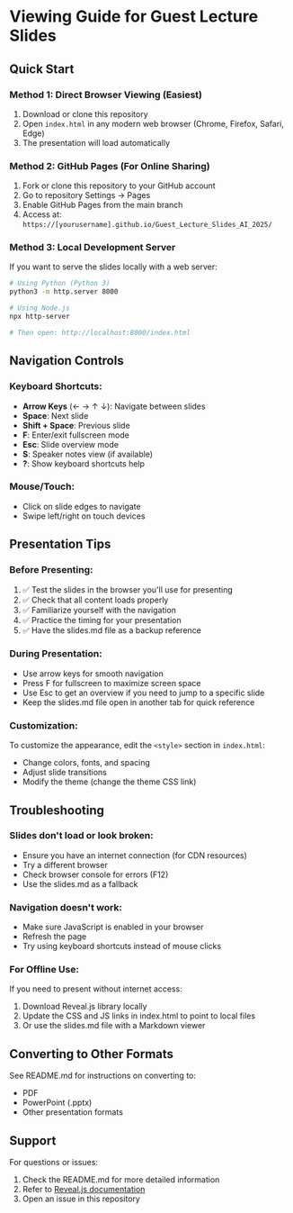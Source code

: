 # Viewing Guide for Guest Lecture Slides

## Quick Start

### Method 1: Direct Browser Viewing (Easiest)
1. Download or clone this repository
2. Open `index.html` in any modern web browser (Chrome, Firefox, Safari, Edge)
3. The presentation will load automatically

### Method 2: GitHub Pages (For Online Sharing)
1. Fork or clone this repository to your GitHub account
2. Go to repository Settings → Pages
3. Enable GitHub Pages from the main branch
4. Access at: `https://[yourusername].github.io/Guest_Lecture_Slides_AI_2025/`

### Method 3: Local Development Server
If you want to serve the slides locally with a web server:

```bash
# Using Python (Python 3)
python3 -m http.server 8000

# Using Node.js
npx http-server

# Then open: http://localhost:8000/index.html
```

## Navigation Controls

### Keyboard Shortcuts:
- **Arrow Keys** (← → ↑ ↓): Navigate between slides
- **Space**: Next slide
- **Shift + Space**: Previous slide
- **F**: Enter/exit fullscreen mode
- **Esc**: Slide overview mode
- **S**: Speaker notes view (if available)
- **?**: Show keyboard shortcuts help

### Mouse/Touch:
- Click on slide edges to navigate
- Swipe left/right on touch devices

## Presentation Tips

### Before Presenting:
1. ✅ Test the slides in the browser you'll use for presenting
2. ✅ Check that all content loads properly
3. ✅ Familiarize yourself with the navigation
4. ✅ Practice the timing for your presentation
5. ✅ Have the slides.md file as a backup reference

### During Presentation:
- Use arrow keys for smooth navigation
- Press F for fullscreen to maximize screen space
- Use Esc to get an overview if you need to jump to a specific slide
- Keep the slides.md file open in another tab for quick reference

### Customization:
To customize the appearance, edit the `<style>` section in `index.html`:
- Change colors, fonts, and spacing
- Adjust slide transitions
- Modify the theme (change the theme CSS link)

## Troubleshooting

### Slides don't load or look broken:
- Ensure you have an internet connection (for CDN resources)
- Try a different browser
- Check browser console for errors (F12)
- Use the slides.md as a fallback

### Navigation doesn't work:
- Make sure JavaScript is enabled in your browser
- Refresh the page
- Try using keyboard shortcuts instead of mouse clicks

### For Offline Use:
If you need to present without internet access:
1. Download Reveal.js library locally
2. Update the CSS and JS links in index.html to point to local files
3. Or use the slides.md file with a Markdown viewer

## Converting to Other Formats

See README.md for instructions on converting to:
- PDF
- PowerPoint (.pptx)
- Other presentation formats

## Support

For questions or issues:
1. Check the README.md for more detailed information
2. Refer to [Reveal.js documentation](https://revealjs.com/)
3. Open an issue in this repository
